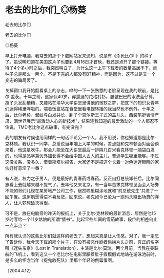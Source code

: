 # 老去的比尔们_◎杨葵

老去的比尔们

老去的比尔们

◎杨葵

早上打开电脑，我常去的那个下载网站发来通知，说是有《杀死比尔Ⅱ》的种子了。虽说明知道在美国这片子也要到4月16日才首映，我还是点开了那个链接。等待了4个多小时之后，我突然明白了，为什么这一上午下载者的数量高居不下，而种子总是那么一两个。不是下完的人都没有BT精神，而是因为，这不过是又一个变态的骗局罢了。

关掉窗口我开始翻看桌上的杂志，哗的一下一张熟悉的老脸呈现在我的眼前，是比尔·盖茨。十年之前，这家伙40岁，穿邋遢的花格衬衫，皱皱巴巴的水洗蓝仔裤，胡子头发乱糟糟，叉腰站在清华大学讲堂里讲他的微软之梦，把底下的知识女青年们迷得稀里哗啦的。端着饭盒站在食堂里看电视转播的我当然也不例外。十年之后，比尔老矣，皱纹与白发共长，剃了个查尔斯王子式的盖儿头，西装笔挺表情严肃，满世界展示“最激动人心的新技术”，结果连我知道的最爱激动的一个人都忍不住说，TMD老比尔这点破事，有完没完？

我的朋友有时候也用同样的一句话评论另一个人，我不用说，你也知道那是比尔·克林顿。我认识一同学，总爱说当年咱上大学的时候，差点就和克林顿面对面会谈来着。他这是吹牛。那会儿能坐在大讲堂最后一排隔几百米看克林顿一脑袋白发的，也得是品学兼优外加长得不会给中国人丢人的主儿，普通学生哪里能够。不过这没关系，没多久，借着斯塔尔报告，大家还不是把这个长着一对色迷迷眼睛的家伙好好意淫了一番？

有人说，权力之于男人，便是最好的青春药或春药。反正自打总统卸任后，比尔同志看上去就越来越不提气了。去年他又来北京，有一当年苦求克林顿见面会入场券不能的哥们儿现在某房地产公司工作，居然糊里糊涂地就和“前总统先生”共进了一回午餐。这厮夙愿得偿不喜反悲，回来说，老克如今已沦为一跑码头赚出场费的洋人，让人梦想破灭得很。

可不是，放在电脑旁的昨天的报纸上，关于比尔·克林顿的最新消息，居然是他15岁时写给一个11岁姑娘的所谓“情书”。比起早些年间的雪茄故事，段位的相差何止一点半点？

所有我认识的这些比尔们就这样的老去了，想起来真是让人伤感。对了，我一定忘了告诉你，我今天下载的那个片子，在没有被恶作剧者偷换片头之前，真正的名字叫《迷失东京》（Lost in Translation），主演是比尔·莫瑞。两个月前，当我在美联航的飞机上，看到这又一个老比尔在电影里腆着肚子假模假式地站在游泳池前时，是多么的怀念当年《捉鬼敢死队》里那个年轻的倒霉蛋啊。

（2004.4.12）